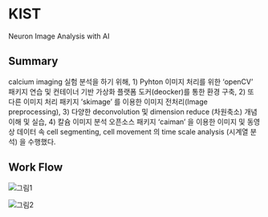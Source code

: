 # KIST
Neuron Image Analysis with AI

## Summary
calcium imaging 실험 분석을 하기 위해, 1) Pyhton 이미지 처리를 위한 ‘openCV’ 패키지 연습 및 컨테이너 기반 가상화 플랫폼 도커(deocker)를 통한 환경 구축, 2) 또 다른 이미지 처리 패키지 ’skimage’ 를 이용한 이미지 전처리(Image preprocessing), 3) 다양한 deconvolution 및 dimension reduce (차원축소) 개념 이해 및 실습, 4) 칼슘 이미지 분석 오픈소스 패키지 ‘caiman’ 을 이용한 이미지 및 동영상 데이터 속 cell segmenting, cell movement 의 time scale analysis (시계열 분석) 을 수행했다.

## Work Flow

<div>

![그림1](https://user-images.githubusercontent.com/49200119/103814218-a9e2be00-50a4-11eb-8a51-4889b629a7b9.png)

![그림2](https://user-images.githubusercontent.com/49200119/103814295-c7178c80-50a4-11eb-8bad-d0e4fb904deb.png)






